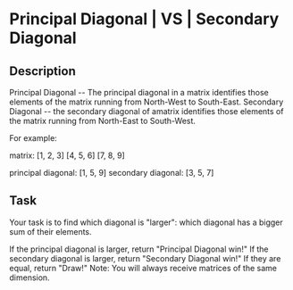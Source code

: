 # Principal Diagonal | VS | Secondary Diagonal

## Description
Principal Diagonal -- The principal diagonal in a matrix identifies those elements of the matrix running from North-West to South-East.
Secondary Diagonal -- the secondary diagonal of amatrix identifies those elements of the matrix running from North-East to South-West.

For example:

matrix:             [1, 2, 3]
                    [4, 5, 6]
                    [7, 8, 9]

principal diagonal: [1, 5, 9]
secondary diagonal: [3, 5, 7]

## Task
Your task is to find which diagonal is "larger": which diagonal has a bigger sum of their elements.

If the principal diagonal is larger, return "Principal Diagonal win!"
If the secondary diagonal is larger, return "Secondary Diagonal win!"
If they are equal, return "Draw!"
Note: You will always receive matrices of the same dimension.